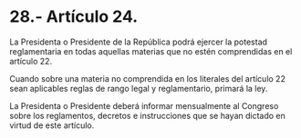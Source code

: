 # 28.- Artículo 24.

La Presidenta o Presidente de la República podrá ejercer la potestad reglamentaria en todas aquellas materias que no estén comprendidas en el artículo 22.&#x20;

Cuando sobre una materia no comprendida en los literales del artículo 22 sean aplicables reglas de rango legal y reglamentario, primará la ley.&#x20;

La Presidenta o Presidente deberá informar mensualmente al Congreso sobre los reglamentos, decretos e instrucciones que se hayan dictado en virtud de este artículo.
